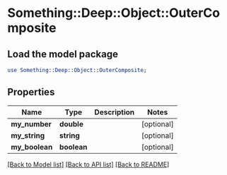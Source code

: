 # Something::Deep::Object::OuterComposite

## Load the model package
```perl
use Something::Deep::Object::OuterComposite;
```

## Properties
Name | Type | Description | Notes
------------ | ------------- | ------------- | -------------
**my_number** | **double** |  | [optional] 
**my_string** | **string** |  | [optional] 
**my_boolean** | **boolean** |  | [optional] 

[[Back to Model list]](../README.md#documentation-for-models) [[Back to API list]](../README.md#documentation-for-api-endpoints) [[Back to README]](../README.md)


